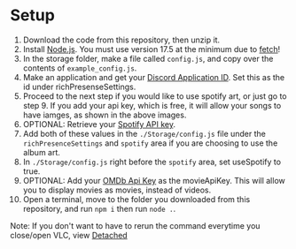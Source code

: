 # Setup
1. Download the code from this repository, then unzip it.
2. Install [Node.js](https://nodejs.org/en/download). You must use version 17.5 at the minimum due to [fetch](https://nodejs.org/dist/latest-v18.x/docs/api/globals.html#fetch)!
3. In the storage folder, make a file called `config.js`, and copy over the contents of `example_config.js`.
4. Make an application and get your [Discord Application ID](https://discord.com/developers/applications). Set this as the id under richPresenseSettings.
5. Proceed to the next step if you would like to use spotify art, or just go to step 9. If you add your api key, which is free, it will allow your songs to have iamges, as shown in the above images.
6. OPTIONAL: Retrieve your [Spotify API key](https://developer.spotify.com/documentation/web-api/tutorials/getting-started). 
7. Add both of these values in the `./Storage/config.js` file under the `richPresenceSettings` and `spotify` area if you are choosing to use the album art.
8. In `./Storage/config.js` right before the `spotify` area, set useSpotify to true.
9. OPTIONAL: Add your [OMDb Api Key](https://www.omdbapi.com/apikey.aspx) as the movieApiKey. This will allow you to display movies as movies, instead of videos. 
10. Open a terminal, move to the folder you downloaded from this repository, and run `npm i` then run `node .`.

Note: If you don't want to have to rerun the command everytime you close/open VLC, view [Detached](./detached.html)

